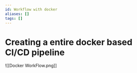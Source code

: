 ```yaml
---
id: Workflow with docker
aliases: []
tags: []
---
```


# Creating a entire docker based CI/CD pipeline

![[Docker WorkFlow.png]]




